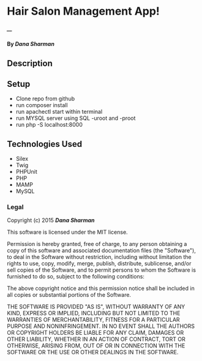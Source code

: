 # Hair Salon Management App!

##### __

#### By _**Dana Sharman**_

## Description



## Setup

* Clone repo from github
* run composer install
* run apachectl start within terminal
* run MYSQL server using SQL -uroot and -proot
* run php -S localhost:8000


## Technologies Used

- Silex
- Twig
- PHPUnit
- PHP
- MAMP
- MySQL


### Legal


Copyright (c) 2015 **_Dana Sharman_**

This software is licensed under the MIT license.

Permission is hereby granted, free of charge, to any person obtaining a copy
of this software and associated documentation files (the "Software"), to deal
in the Software without restriction, including without limitation the rights
to use, copy, modify, merge, publish, distribute, sublicense, and/or sell
copies of the Software, and to permit persons to whom the Software is
furnished to do so, subject to the following conditions:

The above copyright notice and this permission notice shall be included in
all copies or substantial portions of the Software.

THE SOFTWARE IS PROVIDED "AS IS", WITHOUT WARRANTY OF ANY KIND, EXPRESS OR
IMPLIED, INCLUDING BUT NOT LIMITED TO THE WARRANTIES OF MERCHANTABILITY,
FITNESS FOR A PARTICULAR PURPOSE AND NONINFRINGEMENT. IN NO EVENT SHALL THE
AUTHORS OR COPYRIGHT HOLDERS BE LIABLE FOR ANY CLAIM, DAMAGES OR OTHER
LIABILITY, WHETHER IN AN ACTION OF CONTRACT, TORT OR OTHERWISE, ARISING FROM,
OUT OF OR IN CONNECTION WITH THE SOFTWARE OR THE USE OR OTHER DEALINGS IN
THE SOFTWARE.
